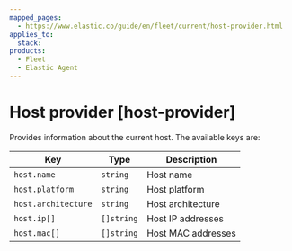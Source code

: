 ```yaml
---
mapped_pages:
  - https://www.elastic.co/guide/en/fleet/current/host-provider.html
applies_to:
  stack:
products:
  - Fleet
  - Elastic Agent
---
```


# Host provider [host-provider]

Provides information about the current host. The available keys are:

| Key | Type | Description |
| --- | --- | --- |
| `host.name` | `string` | Host name |
| `host.platform` | `string` | Host platform |
| `host.architecture` | `string` | Host architecture |
| `host.ip[]` | `[]string` | Host IP addresses |
| `host.mac[]` | `[]string` | Host MAC addresses |

